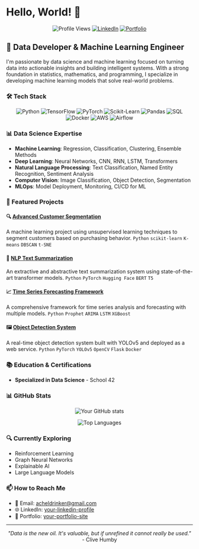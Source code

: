 # Hello, World! 👋

<div align="center">
  
  ![Profile Views](https://komarev.com/ghpvc/?username=YOUR_USERNAME&color=blueviolet)
  [![LinkedIn](https://img.shields.io/badge/LinkedIn-Connect-blue?style=flat&logo=linkedin)](https://linkedin.com/in/YOUR_USERNAME)
  [![Portfolio](https://img.shields.io/badge/Portfolio-Visit-brightgreen?style=flat&logo=github)](https://your-portfolio-url.com)

</div>

## 🧠 Data Developer & Machine Learning Engineer

I'm passionate by data science and machine learning focused on turning data into actionable insights and building intelligent systems. With a strong foundation in statistics, mathematics, and programming, I specialize in developing machine learning models that solve real-world problems.

### 🛠️ Tech Stack

<div align="center">
  
  ![Python](https://img.shields.io/badge/Python-Expert-3776AB?style=flat&logo=python)
  ![TensorFlow](https://img.shields.io/badge/TensorFlow-Advanced-FF6F00?style=flat&logo=tensorflow)
  ![PyTorch](https://img.shields.io/badge/PyTorch-Advanced-EE4C2C?style=flat&logo=pytorch)
  ![Scikit-Learn](https://img.shields.io/badge/ScikitLearn-Expert-F7931E?style=flat&logo=scikit-learn)
  ![Pandas](https://img.shields.io/badge/Pandas-Expert-150458?style=flat&logo=pandas)
  ![SQL](https://img.shields.io/badge/SQL-Advanced-4479A1?style=flat&logo=postgresql)
  ![Docker](https://img.shields.io/badge/Docker-Intermediate-2496ED?style=flat&logo=docker)
  ![AWS](https://img.shields.io/badge/AWS-Intermediate-232F3E?style=flat&logo=amazon-aws)
  ![Airflow](https://img.shields.io/badge/Airflow-Intermediate-017CEE?style=flat&logo=apache-airflow)
  
</div>

### 📊 Data Science Expertise
- **Machine Learning**: Regression, Classification, Clustering, Ensemble Methods
- **Deep Learning**: Neural Networks, CNN, RNN, LSTM, Transformers
- **Natural Language Processing**: Text Classification, Named Entity Recognition, Sentiment Analysis
- **Computer Vision**: Image Classification, Object Detection, Segmentation
- **MLOps**: Model Deployment, Monitoring, CI/CD for ML

### 🌟 Featured Projects

#### 🔍 [Advanced Customer Segmentation](https://github.com/YOUR_USERNAME/customer-segmentation)
A machine learning project using unsupervised learning techniques to segment customers based on purchasing behavior.
`Python` `scikit-learn` `K-means` `DBSCAN` `t-SNE`

#### 🤖 [NLP Text Summarization](https://github.com/YOUR_USERNAME/text-summarization)
An extractive and abstractive text summarization system using state-of-the-art transformer models.
`Python` `PyTorch` `Hugging Face` `BERT` `T5`

#### 📈 [Time Series Forecasting Framework](https://github.com/YOUR_USERNAME/timeseries-forecast)
A comprehensive framework for time series analysis and forecasting with multiple models.
`Python` `Prophet` `ARIMA` `LSTM` `XGBoost`

#### 🖼️ [Object Detection System](https://github.com/YOUR_USERNAME/object-detection)
A real-time object detection system built with YOLOv5 and deployed as a web service.
`Python` `PyTorch` `YOLOv5` `OpenCV` `Flask` `Docker`

### 📚 Education & Certifications
- **Specialized in Data Science** - School 42


### 📊 GitHub Stats

<div align="center">
  
  ![Your GitHub stats](https://github-readme-stats.vercel.app/api?username=YOUR_USERNAME&show_icons=true&theme=radical)
  
  ![Top Languages](https://github-readme-stats.vercel.app/api/top-langs/?username=YOUR_USERNAME&layout=compact&theme=radical)
  
</div>

### 🔍 Currently Exploring
- Reinforcement Learning
- Graph Neural Networks
- Explainable AI
- Large Language Models

### 📫 How to Reach Me
- 📧 Email: acheldrinker@gmail.com
- 🌐 LinkedIn: [your-linkedin-profile](https://linkedin.com/in/hugomartineu)
- 🔗 Portfolio: [your-portfolio-site](https://hugomartineu.com)

---

<div align="center">
  
  *"Data is the new oil. It's valuable, but if unrefined it cannot really be used."* - Clive Humby
  
</div>
